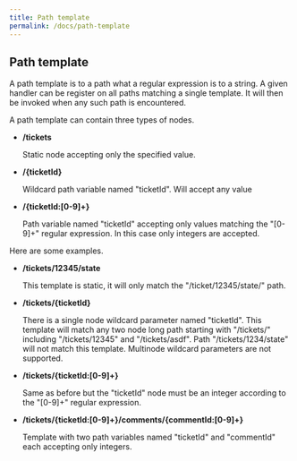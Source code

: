 ```yaml
---
title: Path template
permalink: /docs/path-template
---
```

## Path template

A path template is to a path what a regular expression is to a string. A given handler can be register on all paths matching a single template. It will then be invoked when any such path is encountered.

A path template can contain three types of nodes.

* **/tickets**

   Static node accepting only the specified value.

* **/{ticketId}**

   Wildcard path variable named "ticketId". Will accept any value

* **/{ticketId:[0-9]+}**

   Path variable named "ticketId" accepting only values matching the "[0-9]+" regular expression. In this case only integers are accepted.

Here are some examples.

* **/tickets/12345/state**

   This template is static, it will only match the "/ticket/12345/state/" path.

* **/tickets/{ticketId}**

   There is a single node wildcard parameter named "ticketId". This template will match any two node long path starting with "/tickets/" including "/tickets/12345" and "/tickets/asdf".
Path "/tickets/1234/state" will not match this template. Multinode wildcard parameters are not supported.

* **/tickets/{ticketId:[0-9]+}**

   Same as before but the "ticketId" node must be an integer according to the "[0-9]+" regular expression.

* **/tickets/{ticketId:[0-9]+}/comments/{commentId:[0-9]+}**

   Template with two path variables named "ticketId" and "commentId" each accepting only integers.
